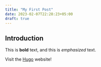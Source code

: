 ```yaml
---
title: "My First Post"
date: 2023-02-07T22:28:23+05:00
draft: true
---
```


## Introduction

This is **bold** text, and this is *emphasized* text.

Visit the [Hugo](https://gohugo.io) website!